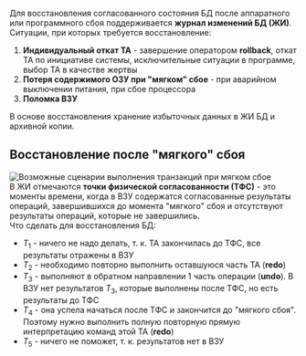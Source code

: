 Для восстановления согласованного состояния БД после аппаратного или программного сбоя поддерживается **журнал изменений БД (ЖИ)**.  
Ситуации, при которых требуется восстановление:
1. **Индивидуальный откат ТА** - завершение оператором **rollback**, откат ТА по инициативе системы, исключительные ситуации в программе, выбор ТА в качестве жертвы
2. **Потеря содержимого ОЗУ при "мягком" сбое** - при аварийном выключении питания, при сбое процессора
3. **Поломка ВЗУ**
  
В основе восстановления хранение избыточных данных в ЖИ БД и архивной копии.
## Восстановление после "мягкого" сбоя
![Возможные сценарии выполнения транзакций при мягком сбое](09_01.%20Возможные%20сценарии%20выполнения%20транзакций%20при%20мягком%20сбое.png)  
В ЖИ отмечаются **точки физической согласованности (ТФС)** - это моменты времени, когда в ВЗУ содержатся согласованные результаты операций, завершившихся до момента "мягкого" сбоя и отсутствуют результаты операций, которые не завершились.  
Что сделать для восстановления БД:
- $T_1$ - ничего не надо делать, т. к. ТА закончилась до ТФС, все результаты отражены в ВЗУ
- $T_2$ - необходимо повторно выполнить оставшуюся часть ТА (**redo**)
- $T_3$ - выполняют в обратном направлении 1 часть операции (**undo**). В ВЗУ нет результатов $T_3$, которые выполнены после ТФС, но есть результаты до ТФС
- $T_4$ - она успела начаться после ТФС и закончится до "мягкого сбоя". Поэтому нужно выполнить полную повторную прямую интерпретацию команд этой ТА (**redo**)
- $T_5$ - ничего не поможет, т. к. результатов нет в ВЗУ
  
